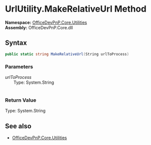 # UrlUtility.MakeRelativeUrl Method  
**Namespace:** [OfficeDevPnP.Core.Utilities](OfficeDevPnP.Core.Utilities.md)  
**Assembly:** OfficeDevPnP.Core.dll  
## Syntax
```C#
public static string MakeRelativeUrl(String urlToProcess)
```
### Parameters
*urlToProcess*  
&emsp;&emsp;Type: System.String  
&emsp;&emsp;  
  
### Return Value
Type: System.String  

## See also
- [OfficeDevPnP.Core.Utilities](OfficeDevPnP.Core.Utilities.md)
